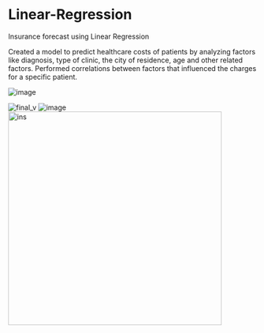 # Linear-Regression
Insurance forecast using Linear Regression

Created a model to predict healthcare costs of patients by analyzing factors like diagnosis, type of clinic, the city of residence, age and other related factors. Performed correlations between factors that influenced the charges for a specific patient.



![image](https://user-images.githubusercontent.com/47552176/53305259-6040af80-384d-11e9-9105-5e07034c926c.png)


![final_v](https://user-images.githubusercontent.com/47552176/53305237-fb855500-384c-11e9-9e27-806410a7ad4a.png) ![image](https://user-images.githubusercontent.com/47552176/53305314-31770900-384e-11e9-9da6-316fdc9dc206.png)
<img width="433" alt="ins" src="https://user-images.githubusercontent.com/47552176/53305337-7ac75880-384e-11e9-829f-cd25b5220c1c.PNG">
